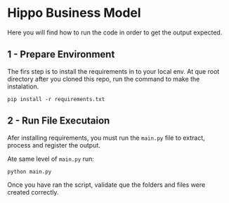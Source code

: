 # Hippo Business Model

Here you will find how to run the code in order to get the output expected.

## 1 - Prepare Environment
The firs step is to install the requirements in to your local env. At que root directory after you cloned this repo, run the command to make the instalation.

```
pip install -r requirements.txt
```

## 2 - Run File Executaion
Afer installing requirements, you must run the `main.py` file to extract, process and register the output.

Ate same level of `main.py` run:
```
python main.py
````
Once you have ran the script, validate que the folders and files were created correctly.


